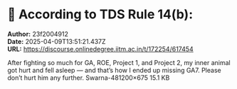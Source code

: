 # 📜 According to TDS Rule 14(b):

**Author:** 23f2004912  
**Date:** 2025-04-09T13:51:21.437Z  
**URL:** https://discourse.onlinedegree.iitm.ac.in/t/172254/617454

After fighting so much for GA, ROE, Project 1, and Project 2, my inner animal got hurt and fell asleep — and that’s how I ended up missing GA7. Please don’t hurt him any further.
Swarna-481200×675 15.1 KB
